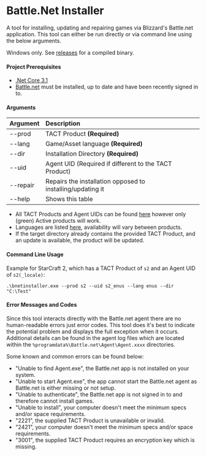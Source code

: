 # Battle.Net Installer

A tool for installing, updating and repairing games via Blizzard's Battle.net application. This tool can either be run directly or via command line using the below arguments.

Windows only. See [releases](https://github.com/barncastle/Battle.Net-Installer/releases) for a compiled binary.

#### Project Prerequisites
- [.Net Core 3.1](https://dotnet.microsoft.com/download/dotnet)
- [Battle.net](https://www.blizzard.com/en-us/apps/battle.net/desktop) must be installed, up to date and have been recently signed in to.

#### Arguments
| Argument | Description |
| ------- | :---- |
| --prod | TACT Product **(Required)** |
| --lang | Game/Asset language **(Required)** |
| --dir | Installation Directory **(Required)** |
| --uid | Agent UID (Required if different to the TACT Product) |
| --repair | Repairs the installation opposed to installing/updating it |
| --help | Shows this table |

- All TACT Products and Agent UIDs can be found [here](https://wowdev.wiki/TACT#Products) however only (green) Active products will work.  
- Languages are listed [here](BNetInstaller/Constants/Locale.cs), availability will vary between products.
- If the target directory already contains the provided TACT Product, and an update is available, the product will be updated.

#### Command Line Usage

Example for StarCraft 2, which has a TACT Product of `s2` and an Agent UID of `s2(_locale)`:  

`.\bnetinstaller.exe --prod s2 --uid s2_enus --lang enus --dir "C:\Test"`

#### Error Messages and Codes

Since this tool interacts directly with the Battle.net agent there are no human-readable errors just error codes. This tool does it's best to indicate the potential problem and displays the full exception when it occurs. Additional details can be found in the agent log files which are located within the `%programdata%\Battle.net\Agent\Agent.xxxx` directories.

 Some known and common errors can be found below:

- "Unable to find Agent.exe", the Battle.net app is not installed on your system.
- "Unable to start Agent.exe", the app cannot start the Battle.net agent as Battle.net is either missing or not setup. 
- "Unable to authenticate", the Battle.net app is not signed in to and therefore cannot install games.
- "Unable to install", your computer doesn't meet the minimum specs and/or space requirements.
- "2221", the supplied TACT Product is unavailable or invalid.
- "2421", your computer doesn't meet the minimum specs and/or space requirements.
- "3001", the supplied TACT Product requires an encryption key which is missing.

